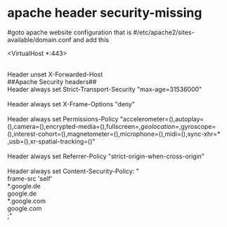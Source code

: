 # apache header security-missing


#goto apache website configuration
that is 
#/etc/apache2/sites-available/domain.conf
and add this 

<VirtualHost *:443>
  
  <br>Header unset X-Forwarded-Host </br>
  ##Apache Security headers##
    <br> Header always set Strict-Transport-Security "max-age=31536000"</br>
    <br>Header always set X-Frame-Options "deny"</br>
   <br> Header always set Permissions-Policy "accelerometer=(),autoplay=(),camera=(),encrypted-media=(),fullscreen=*,geolocation=*,gyroscope=(),interest-cohort=(),magnetometer=(),microphone=(),midi=(),sync-xhr=*    ,usb=(),xr-spatial-tracking=()"</br>
    <br>Header always set Referrer-Policy "strict-origin-when-cross-origin"</br>
   <br>Header always set Content-Security-Policy: "\
   frame-src 'self' \
     *.google.de   \
       google.de   \
     *.google.com  \
       google.com  \
;"
 
  </VirtualHost>
